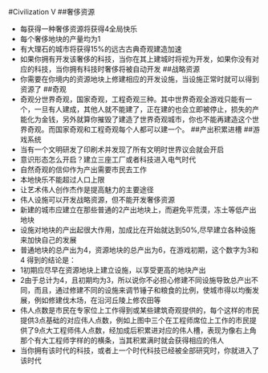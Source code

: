 #Civilization V
##奢侈资源
* 每获得一种奢侈资源将获得4全局快乐
* 每个奢侈地块的产量均为1
* 有大理石的城市将获得15%的远古古典奇观建造加速
* 如果你拥有开发该奢侈的科技，当你在其上建城时将视为开发，如果你没有对应的科技，当你拥有科技时奢侈将被自动开发
##战略资源
* 你需要在你境内的资源地块上修建相应的开发设施，当设施正常时就可以得到资源了
##奇观
* 奇观分世界奇观，国家奇观，工程奇观三种。其中世界奇观全游戏只能有一个，一旦有人建成，其他人就不能建了，正在建的也会立即被停止，损失的产能化为金钱，另外就算你摧毁了建造了世界奇观城市，你也不能再建造这个世界奇观。而国家奇观和工程奇观每个人都可以建一个。
##产出积累进槽
##游戏系统
* 当有一个文明研发了印刷术并发现了所有文明时世界议会就会开启
* 意识形态怎么开启？建立三座工厂或者科技进入电气时代
* 自然奇观的信仰作为产出需要市民去工作
* 本地快乐不能超过人口上限
* 让艺术伟人创作杰作是提高魅力的主要途径
* 伟人设施可以开发战略资源，但不能开发奢侈资源
* 新建的城市应建立在那些普通的2产出地块上，而避免平荒漠，冻土等低产出地块
* 设施对地块的产出起很大作用，加成比在开始就达到50%,尽早建立各种设施来加快自己的发展
* 普通地块的总产出为4，资源地块的总产出为6，在游戏初期，这个数字为3和4
得到的结论是：
 * 1初期应尽早在资源地块上建立设施，以享受更高的地块产出
 * 2由于总计为4，且初期均为3，所以说你不必担心修建不同设施导致总产出不同，而且，通过修建不同的设施来调节锤子和粮食的比例，使城市得以均衡发展，例如修建伐木场，在沿河丘陵上修农田等
* 伟人点数是市民在专家位上工作得到或某些建筑奇观提供的，每个这样的市民提供3点基础的对应伟人点数，例如上图中三个在工程师席位上工作的市民提供了9点大工程师伟人点数，经加成后积累进对应的伟人槽，表现为像右上角那个有大工程师字样的的横条，当其积累满时就会获得相应的伟人
* 当你拥有该时代的科技，或者上一个时代科技已经被全部研究时，你就进入了该时代

